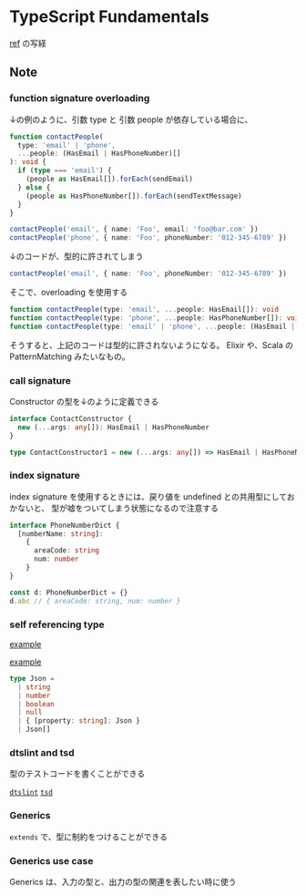 # TypeScript Fundamentals

[ref](https://frontendmasters.com/courses/typescript-v2) の写経

## Note

### function signature overloading

↓の例のように、引数 type と 引数 people が依存している場合に、

```typescript
function contactPeople(
  type: 'email' | 'phone',
  ...people: (HasEmail | HasPhoneNumber)[]
): void {
  if (type === 'email') {
    (people as HasEmail[]).forEach(sendEmail)
  } else {
    (people as HasPhoneNumber[]).forEach(sendTextMessage)
  }
}

contactPeople('email', { name: 'Foo', email: 'foo@bar.com' })
contactPeople('phone', { name: 'Foo', phoneNumber: '012-345-6789' })
```

↓のコードが、型的に許されてしまう

```typescript
contactPeople('email', { name: 'Foo', phoneNumber: '012-345-6789' })
```

そこで、overloading を使用する

```typescript
function contactPeople(type: 'email', ...people: HasEmail[]): void
function contactPeople(type: 'phone', ...people: HasPhoneNumber[]): void
function contactPeople(type: 'email' | 'phone', ...people: (HasEmail | HasPhoneNumber)[]): void { ... }
```

そうすると、上記のコードは型的に許されないようになる。
Elixir や、Scala の PatternMatching みたいなもの。

### call signature

Constructor の型を↓のように定義できる

```typescript
interface ContactConstructor {
  new (...args: any[]): HasEmail | HasPhoneNumber
}

type ContactConstructor1 = new (...args: any[]) => HasEmail | HasPhoneNumber
```

### index signature

index signature を使用するときには、戻り値を undefined との共用型にしておかないと、
型が嘘をついてしまう状態になるので注意する

```typescript
interface PhoneNumberDict {
  [numberName: string]:
    {
      areaCode: string
      num: number
    }
}

const d: PhoneNumberDict = {}
d.abc // { areaCode: string, num: number }
```

### self referencing type

[example](https://www.typescriptlang.org/ja/play?#code/PTAEn6GQShkdYZCSGR-eUGIMhpBkoZ4ZyB+GQqwyHKGTgnQwIqD2DILoMgMQyB6DBYHYMg+laC-AbYGxKgIL6DWDILnyg0QyAWDIGUGQLEMgGQZAQgyAohkB+DIE0GQEAMAWABQIUAGYAdAHZA5gwlAgAwAXAJ4AHAKagAhgBsAllYDOHQEWpMnu1qJAhgz67AO0NzACcAMysAY3MOEkArBkARBnYRQCklQBM05VVAVQYKKUB1BkB9BkUlDLABCg5AEwZ4wDMGWkBnKMAGXxJzAA8rAFtTG3MALhMLRwBaADchgKCwyPNHWEAh5UBzR1zqwHkGQAMGTPiiktBAU7lAWSUDQCztQEr-JfieQGj1QCvAwGV5WkBQxUALhJ1tk7PLufn3AT4SHUBZBikgG0GQDJDDoCkVVGUSOgsHhCDFABragAp1XIJdg6ST6baAPbVAP4J7higEQdXK0QDSRoBk1JEgFH9QCBkeDCsptoBo+UAEgyABwZ9DtANByJE0ADY9IB87UAMhEA4EgnrKfqWABqtgAruYAPLBACCwWCVmMAB4ACoAPlAAF5QHrQAAfUAarW6+U2JWqm3a-UGg0AbiZKjAMus9icfHGIXCUVggBFfQD+DIAIFUA8QxA-L4wBq3iRtoBCa1ogAiGRCxQBBDLQGUVffbHerNdqAEyuk1my3WsvGZWhYsq0u212epRByZROu2xvNp31qutIL+AAmjl7LoHrYrrqNAG8AL5eqGsNi0NIcDMSfRXQDVcZ9vnwdAApADKyoAcrBAKDKgBujQAhbhxXsdxfIvb7T44APb+auOIYwQBAA5rW-gKu0ABGIS1lBP4-t0Vj-laEE2DYtbfn+ADaAC6tYLqA2EANbmMYPSgIBwH+CBuEUVh-5Lh2ygRH+gGgK0HRdOY56GFYhgKo4F7XvRv7-qaC7KKA1jDFYdg2FYUHdBRQFKgANFJoCCSE-gdL0oAAESnuYyGDDYP4KqYBkaUo0nBAh7QUZJtnSaAuntPpBkABJ2CBAAWETBNMhjWZp0mqAxFyuIADqawIAv-GAAVKAIJGFoCqJZY78fpAAUACUJqLiuLlLjZTGrmAmhaIAmwyYOAgASTrQgBXDI1hCAHMMmCABMMfAAAoAEo6DugBYmsstA-CIgBm2oAngyyFK3rbH5hiGKYjg9CAY7mMMSk-iBjgaO0diBT+v6hIYGise0wAyo4gV2KYhjAMh-gWf4ESgYMV03XdgxqIMWjAPNi3LatwAgXYhh+QqUFnT+F37Ydx33XqZg8Z992mAq6HAGoagAAwAKw40AA)

[example](https://devblogs.microsoft.com/typescript/announcing-typescript-3-7/#more-recursive-type-aliases)

```typescript
type Json =
  | string
  | number
  | boolean
  | null
  | { [property: string]: Json }
  | Json[]
```

### dtslint and tsd

型のテストコードを書くことができる

[`dtslint`](https://github.com/Microsoft/dtslint)
[`tsd`](https://github.com/SamVerschueren/tsd)

### Generics

`extends` で、型に制約をつけることができる

### Generics use case

Generics は、入力の型と、出力の型の関連を表したい時に使う

